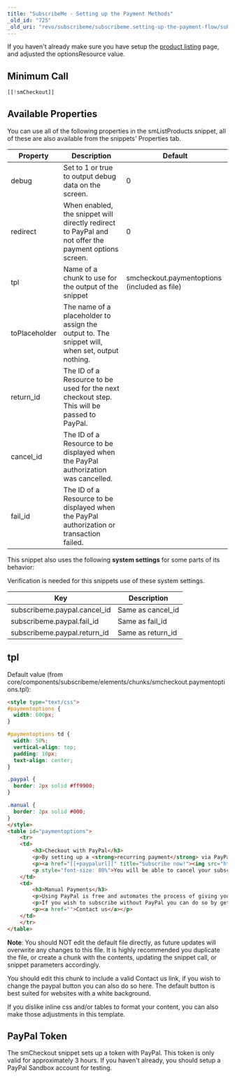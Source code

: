 ```yaml
---
title: "SubscribeMe - Setting up the Payment Methods"
_old_id: "725"
_old_uri: "revo/subscribeme/subscribeme.setting-up-the-payment-flow/subscribeme-setting-up-the-payment-methods"
---
```


If you haven't already make sure you have setup the [product listing](extras/subscribeme/subscribeme.setting-up-the-payment-flow/subscribeme-listing-the-products "SubscribeMe - Listing the Products") page, and adjusted the optionsResource value.

## Minimum Call

``` php
[[!smCheckout]]
```

## Available Properties

You can use all of the following properties in the smListProducts snippet, all of these are also available from the snippets' Properties tab.

| Property      | Description                                                                                          | Default                                      |
| ------------- | ---------------------------------------------------------------------------------------------------- | -------------------------------------------- |
| debug         | Set to 1 or true to output debug data on the screen.                                                 | 0                                            |
| redirect      | When enabled, the snippet will directly redirect to PayPal and not offer the payment options screen. | 0                                            |
| tpl           | Name of a chunk to use for the output of the snippet                                                 | smcheckout.paymentoptions (included as file) |
| toPlaceholder | The name of a placeholder to assign the output to. The snippet will, when set, output nothing.       |                                              |
| return\_id    | The ID of a Resource to be used for the next checkout step. This will be passed to PayPal.           |                                              |
| cancel\_id    | The ID of a Resource to be displayed when the PayPal authorization was cancelled.                    |                                              |
| fail\_id      | The ID of a Resource to be displayed when the PayPal authorization or transaction failed.            |                                              |

This snippet also uses the following **system settings** for some parts of its behavior:

Verification is needed for this snippets use of these system settings.

| Key                           | Description        |
| ----------------------------- | ------------------ |
| subscribeme.paypal.cancel\_id | Same as cancel\_id |
| subscribeme.paypal.fail\_id   | Same as fail\_id   |
| subscribeme.paypal.return\_id | Same as return\_id |

## tpl

Default value (from core/components/subscribeme/elements/chunks/smcheckout.paymentoptions.tpl):

``` html
<style type="text/css">
#paymentoptions {
  width: 600px;
}

#paymentoptions td {
  width: 50%;
  vertical-align: top;
  padding: 10px;
  text-align: center;
}

.paypal {
  border: 2px solid #ff9900;
}

.manual {
  border: 2px solid #000;
}
</style>
<table id="paymentoptions">
    <tr>
    <td>
        <h3>Checkout with PayPal</h3>
        <p>By setting up a <strong>recurring payment</strong> via PayPal you will automatically be billed every [[+period]], maintaining your subscription state.</p>
        <p><a href="[[+paypalurl]]" title="Subscribe now!"><img src="http://www.paypal.com/en_US/i/btn/btn_subscribe_LG.gif" alt="Subscribe using PayPal" /></a></p>
        <p style="font-size: 80%">You will be able to cancel your subscription at any time via your PayPal profile. Your subscription will then be cancelled at the end of the running billing cycle.</p>
    </td>
    <td>
        <h3>Manual Payments</h3>
        <p>Using PayPal is free and automates the process of giving you access to the content you are subscribing to.</p>
        <p>If you wish to subscribe without PayPal you can do so by getting in touch - our staff will gladly help you get started.</p>
        <p><a href="">Contact us</a></p>
    </td>
    </tr>
</table>
```

**Note**: You should NOT edit the default file directly, as future updates will overwrite any changes to this file. It is highly recommended you duplicate the file, or create a chunk with the contents, updating the snippet call, or snippet parameters accordingly.

You should edit this chunk to include a valid Contact us link, if you wish to change the paypal button you can also do so here. The default button is best suited for websites with a white background.

If you dislike inline css and/or tables to format your content, you can also make those adjustments in this template.

## PayPal Token

The smCheckout snippet sets up a token with PayPal. This token is only valid for approximately 3 hours. If you haven't already, you should setup a PayPal Sandbox account for testing.
